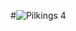 #![Pilkings 4](https://user-images.githubusercontent.com/65332951/204114083-6e63de99-24b1-4f3f-ab25-3036786d6ee2.png)
